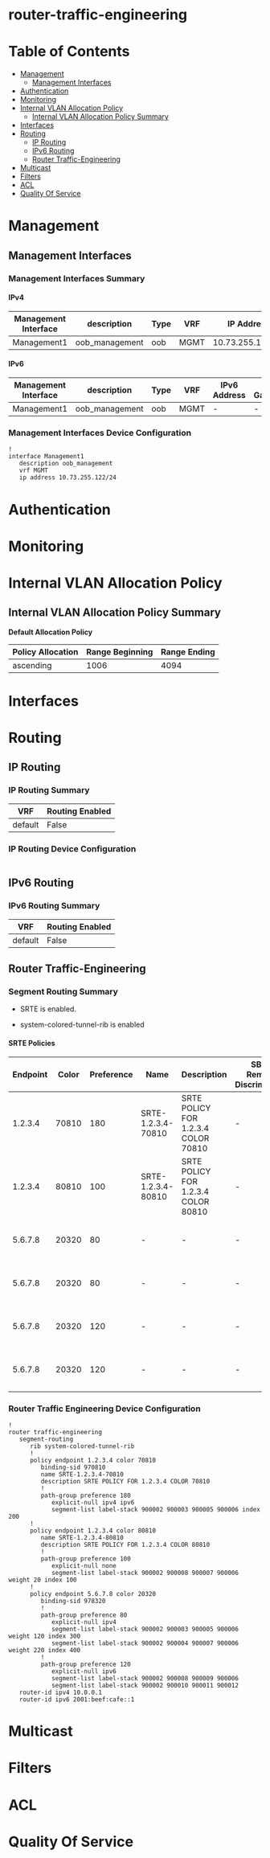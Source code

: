 # router-traffic-engineering
# Table of Contents

- [Management](#management)
  - [Management Interfaces](#management-interfaces)
- [Authentication](#authentication)
- [Monitoring](#monitoring)
- [Internal VLAN Allocation Policy](#internal-vlan-allocation-policy)
  - [Internal VLAN Allocation Policy Summary](#internal-vlan-allocation-policy-summary)
- [Interfaces](#interfaces)
- [Routing](#routing)
  - [IP Routing](#ip-routing)
  - [IPv6 Routing](#ipv6-routing)
  - [Router Traffic-Engineering](#router-traffic-engineering)
- [Multicast](#multicast)
- [Filters](#filters)
- [ACL](#acl)
- [Quality Of Service](#quality-of-service)

# Management

## Management Interfaces

### Management Interfaces Summary

#### IPv4

| Management Interface | description | Type | VRF | IP Address | Gateway |
| -------------------- | ----------- | ---- | --- | ---------- | ------- |
| Management1 | oob_management | oob | MGMT | 10.73.255.122/24 | 10.73.255.2 |

#### IPv6

| Management Interface | description | Type | VRF | IPv6 Address | IPv6 Gateway |
| -------------------- | ----------- | ---- | --- | ------------ | ------------ |
| Management1 | oob_management | oob | MGMT | -  | - |

### Management Interfaces Device Configuration

```eos
!
interface Management1
   description oob_management
   vrf MGMT
   ip address 10.73.255.122/24
```

# Authentication

# Monitoring

# Internal VLAN Allocation Policy

## Internal VLAN Allocation Policy Summary

**Default Allocation Policy**

| Policy Allocation | Range Beginning | Range Ending |
| ------------------| --------------- | ------------ |
| ascending | 1006 | 4094 |

# Interfaces

# Routing

## IP Routing

### IP Routing Summary

| VRF | Routing Enabled |
| --- | --------------- |
| default | False |

### IP Routing Device Configuration

```eos
```

## IPv6 Routing

### IPv6 Routing Summary

| VRF | Routing Enabled |
| --- | --------------- |
| default | False |

## Router Traffic-Engineering

### Segment Routing Summary

- SRTE is enabled.

- system-colored-tunnel-rib is enabled

#### SRTE Policies

| Endpoint | Color | Preference | Name | Description | SBFD Remote Discriminator | Label Stack | Index  | Weight | Explicit Null |
| -------- | ----- | ---------- | ---- | ----------- | ------------------------- | ----------- | ------ | ------ | ------------- |
| 1.2.3.4 | 70810 | 180 | SRTE-1.2.3.4-70810 | SRTE POLICY FOR 1.2.3.4 COLOR 70810 | - | 900002 900003 900005 900006 | 200 | - | ipv4 ipv6 |
| 1.2.3.4 | 80810 | 100 | SRTE-1.2.3.4-80810 | SRTE POLICY FOR 1.2.3.4 COLOR 80810 | - | 900002 900008 900007 900006 | 100 | 20 | none |
| 5.6.7.8 | 20320 | 80 | - | - | - | 900002 900003 900005 900006 | 300 | 120 | ipv4 |
| 5.6.7.8 | 20320 | 80 | - | - | - | 900002 900004 900007 900006 | 400 | 220 | ipv4 |
| 5.6.7.8 | 20320 | 120 | - | - | - | 900002 900008 900009 900006 | - | - | ipv6 |
| 5.6.7.8 | 20320 | 120 | - | - | - | 900002 900010 900011 900012 | - | - | ipv6 |

### Router Traffic Engineering Device Configuration

```eos
!
router traffic-engineering
   segment-routing
      rib system-colored-tunnel-rib
      !
      policy endpoint 1.2.3.4 color 70810
         binding-sid 970810
         name SRTE-1.2.3.4-70810
         description SRTE POLICY FOR 1.2.3.4 COLOR 70810
         !
         path-group preference 180
            explicit-null ipv4 ipv6
            segment-list label-stack 900002 900003 900005 900006 index 200
      !
      policy endpoint 1.2.3.4 color 80810
         name SRTE-1.2.3.4-80810
         description SRTE POLICY FOR 1.2.3.4 COLOR 80810
         !
         path-group preference 100
            explicit-null none
            segment-list label-stack 900002 900008 900007 900006 weight 20 index 100
      !
      policy endpoint 5.6.7.8 color 20320
         binding-sid 978320
         !
         path-group preference 80
            explicit-null ipv4
            segment-list label-stack 900002 900003 900005 900006 weight 120 index 300
            segment-list label-stack 900002 900004 900007 900006 weight 220 index 400
         !
         path-group preference 120
            explicit-null ipv6
            segment-list label-stack 900002 900008 900009 900006
            segment-list label-stack 900002 900010 900011 900012
   router-id ipv4 10.0.0.1
   router-id ipv6 2001:beef:cafe::1
```

# Multicast

# Filters

# ACL

# Quality Of Service
